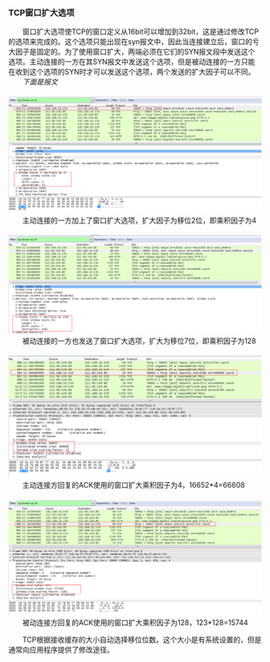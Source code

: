 ### TCP窗口扩大选项  

　　窗口扩大选项使TCP的窗口定义从16bit可以增加到32bit，这是通过修改TCP的选项来完成的。这个选项只能出现在syn报文中，因此当连接建立后，窗口的亏大因子是固定的。为了使用窗口扩大，两端必须在它们的SYN报文段中发送这个选项。主动连接的一方在其SYN报文中发送这个选项，但是被动连接的一方只能在收到这个选项的SYN时才可以发送这个选项，两个发送的扩大因子可以不同。  
　　*下面是报文*  
　　![](pic/20161229_windows_scale_01.png)  
　　主动连接的一方加上了窗口扩大选项，扩大因子为移位2位，即乘积因子为4  
　　![](pic/20161229_windows_scale_03.png)  
　　被动连接的一方也发送了窗口扩大选项，扩大为移位7位，即乘积因子为128    
　　![](pic/20161229_windows_scale_02.png)  
　　主动连接方回复的ACK使用的窗口扩大乘积因子为4，16652\*4=66608  
　　![](pic/20161229_windows_scale_04.png)  
　　被动连接方回复的ACK使用的窗口扩大乘积因子为128，123\*128=15744  
  
　　TCP根据接收缓存的大小自动选择移位位数。这个大小是有系统设置的，但是通常向应用程序提供了修改途径。  
